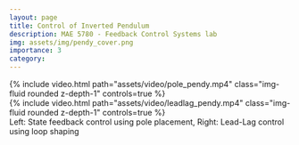 ```yaml
---
layout: page
title: Control of Inverted Pendulum
description: MAE 5780 - Feedback Control Systems lab
img: assets/img/pendy_cover.png
importance: 3
category:
---
```

<div class="row">
    <div class="col-sm mt-3 mt-md-0">
        {% include video.html path="assets/video/pole_pendy.mp4" class="img-fluid rounded z-depth-1" controls=true %}
    </div>
    <div class="col-sm mt-3 mt-md-0">
        {% include video.html path="assets/video/leadlag_pendy.mp4" class="img-fluid rounded z-depth-1" controls=true %}
    </div>
</div>
<div class="caption">
    Left: State feedback control using pole placement, Right: Lead-Lag control using loop shaping
</div>
